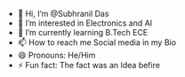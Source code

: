 - 👋 Hi, I’m @Subhranil Das
- 👀 I’m interested in Electronics and AI
- 🌱 I’m currently learning B.Tech ECE
- 📫 How to reach me Social media in my Bio 
- 😄 Pronouns: He/Him
- ⚡ Fun fact: The fact was an Idea befire

<!---
Subhranil2100/Subhranil2100 is a ✨ special ✨ repository because its `README.md` (this file) appears on your GitHub profile.
You can click the Preview link to take a look at your changes.
--->
